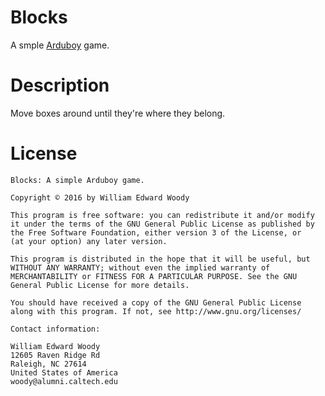 # Blocks
A smple [Arduboy](https://www.arduboy.com) game.

# Description
Move boxes around until they're where they belong.

# License
    Blocks: A simple Arduboy game.
    
    Copyright © 2016 by William Edward Woody
    
    This program is free software: you can redistribute it and/or modify 
    it under the terms of the GNU General Public License as published by 
    the Free Software Foundation, either version 3 of the License, or 
    (at your option) any later version.

    This program is distributed in the hope that it will be useful, but 
    WITHOUT ANY WARRANTY; without even the implied warranty of 
    MERCHANTABILITY or FITNESS FOR A PARTICULAR PURPOSE. See the GNU 
    General Public License for more details.
    
    You should have received a copy of the GNU General Public License 
    along with this program. If not, see http://www.gnu.org/licenses/
    
    Contact information:
    
    William Edward Woody
    12605 Raven Ridge Rd
    Raleigh, NC 27614
    United States of America
    woody@alumni.caltech.edu